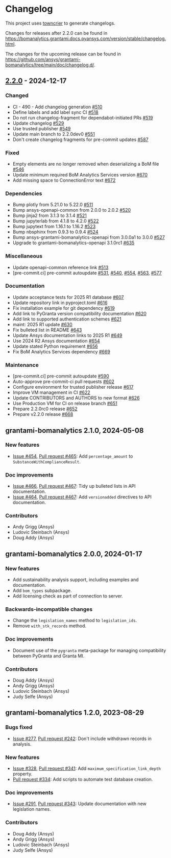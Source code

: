 # Changelog

This project uses [towncrier](https://towncrier.readthedocs.io/) to generate changelogs.

Changes for releases after 2.2.0 can be found in
<https://bomanalytics.grantami.docs.pyansys.com/version/stable/changelog.html>.

The changes for the upcoming release can be found in
<https://github.com/ansys/grantami-bomanalytics/tree/main/doc/changelog.d/>.


## [2.2.0](https://github.com/ansys/grantami-bomanalytics/releases/tag/v2.2.0) - 2024-12-17


### Changed

- CI - 490 - Add changelog generation [#510](https://github.com/ansys/grantami-bomanalytics/pull/510)
- Define labels and add label sync CI [#518](https://github.com/ansys/grantami-bomanalytics/pull/518)
- Do not run changelog-fragment for dependabot-initiated PRs [#519](https://github.com/ansys/grantami-bomanalytics/pull/519)
- Update changelog [#529](https://github.com/ansys/grantami-bomanalytics/pull/529)
- Use trusted publisher [#549](https://github.com/ansys/grantami-bomanalytics/pull/549)
- Update main branch to 2.2.0dev0 [#551](https://github.com/ansys/grantami-bomanalytics/pull/551)
- Don't create changelog fragments for pre-commit updates [#587](https://github.com/ansys/grantami-bomanalytics/pull/587)


### Fixed

- Empty elements are no longer removed when deserializing a BoM file [#546](https://github.com/ansys/grantami-bomanalytics/pull/546)
- Update minimum required BoM Analytics Services version [#670](https://github.com/ansys/grantami-bomanalytics/pull/670)
- Add missing space to ConnectionError text [#672](https://github.com/ansys/grantami-bomanalytics/pull/672)


### Dependencies

- Bump plotly from 5.21.0 to 5.22.0 [#511](https://github.com/ansys/grantami-bomanalytics/pull/511)
- Bump ansys-openapi-common from 2.0.0 to 2.0.2 [#520](https://github.com/ansys/grantami-bomanalytics/pull/520)
- Bump jinja2 from 3.1.3 to 3.1.4 [#521](https://github.com/ansys/grantami-bomanalytics/pull/521)
- Bump jupyterlab from 4.1.8 to 4.2.0 [#522](https://github.com/ansys/grantami-bomanalytics/pull/522)
- Bump jupytext from 1.16.1 to 1.16.2 [#523](https://github.com/ansys/grantami-bomanalytics/pull/523)
- Bump nbsphinx from 0.9.3 to 0.9.4 [#524](https://github.com/ansys/grantami-bomanalytics/pull/524)
- Bump ansys-grantami-bomanalytics-openapi from 3.0.0a1 to 3.0.0 [#527](https://github.com/ansys/grantami-bomanalytics/pull/527)
- Upgrade to grantami-bomanalytics-openapi 3.1.0rc1 [#635](https://github.com/ansys/grantami-bomanalytics/pull/635)


### Miscellaneous

- Update openapi-common reference link [#513](https://github.com/ansys/grantami-bomanalytics/pull/513)
- [pre-commit.ci] pre-commit autoupdate [#531](https://github.com/ansys/grantami-bomanalytics/pull/531), [#540](https://github.com/ansys/grantami-bomanalytics/pull/540), [#554](https://github.com/ansys/grantami-bomanalytics/pull/554), [#563](https://github.com/ansys/grantami-bomanalytics/pull/563), [#577](https://github.com/ansys/grantami-bomanalytics/pull/577)


### Documentation

- Update acceptance tests for 2025 R1 database [#607](https://github.com/ansys/grantami-bomanalytics/pull/607)
- Update repository link in pyproject.toml [#616](https://github.com/ansys/grantami-bomanalytics/pull/616)
- Fix installation example for git dependency [#619](https://github.com/ansys/grantami-bomanalytics/pull/619)
- Add link to PyGranta version compatibility documentation [#620](https://github.com/ansys/grantami-bomanalytics/pull/620)
- Add link to supported authentication schemes [#621](https://github.com/ansys/grantami-bomanalytics/pull/621)
- maint: 2025 R1 update [#630](https://github.com/ansys/grantami-bomanalytics/pull/630)
- Fix bulleted list in README [#643](https://github.com/ansys/grantami-bomanalytics/pull/643)
- Update Ansys documentation links to 2025 R1 [#649](https://github.com/ansys/grantami-bomanalytics/pull/649)
- Use 2024 R2 Ansys documentation [#654](https://github.com/ansys/grantami-bomanalytics/pull/654)
- Update stated Python requirement [#656](https://github.com/ansys/grantami-bomanalytics/pull/656)
- Fix BoM Analytics Services dependency [#669](https://github.com/ansys/grantami-bomanalytics/pull/669)


### Maintenance

- [pre-commit.ci] pre-commit autoupdate [#590](https://github.com/ansys/grantami-bomanalytics/pull/590)
- Auto-approve pre-commit-ci pull requests [#602](https://github.com/ansys/grantami-bomanalytics/pull/602)
- Configure environment for trusted publisher release [#617](https://github.com/ansys/grantami-bomanalytics/pull/617)
- Improve VM management in CI [#622](https://github.com/ansys/grantami-bomanalytics/pull/622)
- Update CONTRIBUTORS and AUTHORS to new format [#626](https://github.com/ansys/grantami-bomanalytics/pull/626)
- Use Production VM for CI on release branch [#651](https://github.com/ansys/grantami-bomanalytics/pull/651)
- Prepare 2.2.0rc0 release [#652](https://github.com/ansys/grantami-bomanalytics/pull/652)
- Prepare v2.2.0 release [#668](https://github.com/ansys/grantami-bomanalytics/pull/668)

## grantami-bomanalytics 2.1.0, 2024-05-08

### New features

* [Issue #454](https://github.com/ansys/grantami-bomanalytics/issues/454),
  [Pull request #465](https://github.com/ansys/grantami-bomanalytics/pull/465): Add `percentage_amount` to `SubstanceWithComplianceResult`.

### Doc improvements

* [Issue #466](https://github.com/ansys/grantami-bomanalytics/issues/466),
  [Pull request #467](https://github.com/ansys/grantami-bomanalytics/pull/467): Tidy up bulleted lists in API documentation.
* [Issue #464](https://github.com/ansys/grantami-bomanalytics/issues/466),
  [Pull request #467](https://github.com/ansys/grantami-bomanalytics/pull/467): Add `versionadded` directives to API documentation.

### Contributors

* Andy Grigg (Ansys)
* Ludovic Steinbach (Ansys)
* Doug Addy (Ansys)

## grantami-bomanalytics 2.0.0, 2024-01-17

### New features

* Add sustainability analysis support, including examples and documentation.
* Add `bom_types` subpackage.
* Add licensing check as part of connection to server.

### Backwards-incompatible changes

* Change the `legislation_names` method to `legislation_ids`.
* Remove `with_stk_records` method.

### Doc improvements

* Document use of the `pygranta` meta-package for managing compatibility between PyGranta and
  Granta MI.

### Contributors

* Doug Addy (Ansys)
* Andy Grigg (Ansys)
* Ludovic Steinbach (Ansys)
* Judy Selfe (Ansys)

## grantami-bomanalytics 1.2.0, 2023-08-29

### Bugs fixed

* [Issue #277](https://github.com/ansys/grantami-bomanalytics/issues/277),
  [Pull request #242](https://github.com/ansys/grantami-bomanalytics/pull/282): 
  Don't include withdrawn records in analysis.

### New features

* [Issue #328](https://github.com/ansys/grantami-bomanalytics/issues/328),
  [Pull request #341](https://github.com/ansys/grantami-bomanalytics/pull/341):
  Add `maximum_specification_link_depth` property.
* [Pull request #334](https://github.com/ansys/grantami-bomanalytics/pull/334):
  Add scripts to automate test database creation.

### Doc improvements

* [Issue #291](https://github.com/ansys/grantami-bomanalytics/issues/291),
  [Pull request #343](https://github.com/ansys/grantami-bomanalytics/pull/343):
  Update documentation with new legislation names.

### Contributors

* Doug Addy (Ansys)
* Andy Grigg (Ansys)
* Ludovic Steinbach (Ansys)
* Judy Selfe (Ansys)

